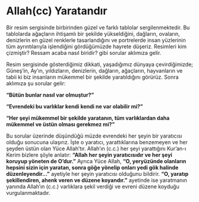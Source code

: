 # Allah(cc) Yaratandır

<!--
*   [Kavramlar](Kavramlar)
    *   [Rahman](Rahman)
    *   [Rahim](Rahim)
    *   [Kadir](Kadir)
    *   [İlim](İlim)
    *   [Samet](Samet)
    *   [İhlas](İhlas)
-->   
Bir resim sergisinde birbirinden güzel ve farklı tablolar sergilenmektedir. Bu tablolarda ağaçların ihtişamlı bir şekilde yükseldiğini, dağların, ovaların, denizlerin en güzel renklerle tasarlandığını ve portrelerde insan yüzlerinin tüm ayrıntılarıyla işlendiğini gördüğümüzde hayrete düşeriz. Resimleri kim çizmiştir? Ressam acaba nasıl biridir? gibi sorular aklımıza gelir.
        

Resim sergisinde gösterdiğimiz dikkati, yaşadığımız dünyaya çevirdiğimizde; Güneş’in, Ay’ın, yıldızların, denizlerin, dağların, ağaçların, hayvanların ve tabii ki biz insanların mükemmel bir şekilde yaratıldığını görürüz. Sonra aklımıza şu sorular gelir:

**“Bütün bunlar nasıl var olmuştur?”**

**“Evrendeki bu varlıklar kendi kendi ne var olabilir mi?”**

**“Her şeyi mükemmel bir şekilde yaratanın, tüm varlıklardan daha mükemmel ve üstün olması gerekmez mi?”**

Bu sorular üzerinde düşündüğü müzde evrendeki her şeyin bir yaratıcısı olduğu sonucuna ulaşırız. İşte o yaratıcı, yarattıklarına benzemeyen ve her şeyden üstün olan Yüce Allah’tır. Allah’ın (c.c.) her şeyi yarattığını Kur’an-ı Kerim bizlere şöyle anlatır: **“Allah her şeyin yaratıcısıdır ve her şeyi koruyup yöneten de O’dur.”** Ayrıca Yüce Allah, **“O, yeryüzünde olanların hepsini sizin için yaratan, sonra göğe yönelip onları yedi gök halinde düzenleyendir...”** ayetiyle her şeyin yaratıcısı olduğunu bildirir. **“O, yaratıp şekillendiren, ahenk veren ve düzene koyandır.”**  ayetinde ise yaratmanın yanında Allah’ın (c.c.) varlıklara şekil verdiği ve evreni düzene koyduğu vurgulanmaktadır.
